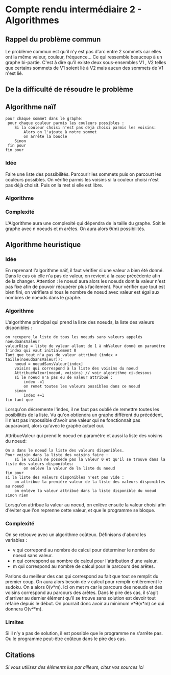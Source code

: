 # Compte rendu intermédiaire 2 - Algorithmes

## Rappel du problème commun

Le problème commun est qu'il n'y est pas d'arc entre 2 sommets car elles ont la même valeur, couleur, fréquence... Ce qui ressemble beaucoup à un graphe bi-partie. C'est à dire qu'il existe deux sous-ensembles V1 , V2 telles que certains sommets de V1 soient lié à V2 mais aucun des sommets de V1 n'est lié.

## De la difficulté de résoudre le problème

## Algorithme naïf

    pour chaque sommet dans le graphe:
     pour chaque couleur parmis les couleurs possibles : 
        Si la couleur choisi n'est pas déjà choisi parmis les voisins:
            Alors on l'ajoute à notre sommet
            on arrête la boucle
        Sinon
     fin pour
    fin pour
    


### Idée

Faire une liste des possibilités. Parcourir les sommets puis on parcourt les couleurs possibles. On vérifie parmis les voisins si la couleur choisi n'est pas déjà choisit. Puis on la met si elle est libre.

### Algorithme

### Complexité

L'Algorithme aura une complexité qui dépendra de la taille du graphe. Soit le graphe avec n noeuds et m arêtes. On aura alors θ(m) possibilités.

## Algorithme heuristique

### Idée

En reprenant l'algorithme naïf, il faut vérifier si une valeur a bien été donné. Dans le cas où elle n'a pas de valeur, on revient à la case précédente afin de la changer. Attention : le noeud aura alors les noeuds dont la valeur n'est pas fixe afin de pouvoir récupérer plus facilement.
Pour vérifier que tout est bien fini, on vérifiera si tous le nombre de noeud avec valeur est égal aux nombres de noeuds dans le graphe.

### Algorithme

L'algorithme principal qui prend la liste des noeuds, la liste des valeurs disponibles :
    
    on recupere la liste de tous les noeuds sans valeurs appelés noeudSansValeur
    valeurDisp = liste de valeur allant de 1 à nbValeur donné en paramètre
    l'index qui vaut initialement 0
    Tant que tout n'a pas de valeur attribué (index < taille(noeudSansValeur)):
        noeud = noeudSansValeur[index]
        voisins qui correspond à la liste des voisins du noeud
        AttribueValeur(noeud, voisins) // voir algorithme ci-dessous
        si le noeud n'a pas eu de valeur attribué :
            index -=1
            on remet toutes les valeurs possibles dans ce noeud
        sinon 
            index +=1
    fin tant que
            
Lorsqu'on décremente l'index, il ne faut pas oublié de remettre toutes les posibilités de la liste. Vu qu'on obtiendra un graphe différent du précédent, il n'est pas impossible d'avoir une valeur qui ne fonctionnait pas auparavant, alors qu'avec le graphe actuel oui. 




AttribueValeur qui prend le noeud en paramètre et aussi la liste des voisins du noeud:

    On a dans le noeud la liste des valeurs disponibles.
    Pour voisin dans la liste des voisins faire :
        si le voisin ne possède pas la valeur 0 et qu'il se trouve dans la liste des valeurs disponibles:
            on enlève la valeur de la liste du noeud
    fin pour
    si la liste des valeurs disponibles n'est pas vide :
        on attribue la première valeur de la liste des valeurs disponibles au noeud
        on enlève la valeur attribué dans la liste disponible du noeud
    sinon rien


Lorsqu'on attribue la valeur au noeud, on enlève ensuite la valeur choisi afin d'éviter que l'on reprenne cette valeur, et que le programme se bloque.

### Complexité

On se retrouve avec un algorithme coûteux. Définisons d'abord les variables :
* v qui correpond au nombre de calcul pour déterminer le nombre de noeud sans valeur.
* n qui correspond au nombre de calcul pour l'attribution d'une valeur.
* m qui correspond au nombre de calcul pour le parcours des arêtes.

Parlons du meilleur des cas qui correspond au fait que tout se remplit du premier coup. On aura alors besoin de v calcul pour remplir entièrement le sudoku.
On a alors θ(v\*m). Ici on met m car le parcours des noeuds et des voisins correspond au parcours des arêtes.
Dans le pire des cas, il s'agit d'arriver au dernier élément qu'il se trouve sans solution est devoir tout refaire depuis le début.
On pourrait donc avoir au minimum v\*θ(v\*m) ce qui donnera  O(v²\*m). 

### Limites

Si il n'y a pas de solution, il est possible que le programme ne s'arrête pas. Ou le programme peut-être coûteux dans le pire des cas.

## Citations

*Si vous utilisez des éléments lus par ailleurs, citez vos sources ici*
